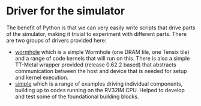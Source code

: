 # Driver for the simulator

The benefit of Python is that we can very easily write scripts that drive parts of the simulator, making it trivial to experiment with different parts. There are two groups of drivers provided here:

* [wormhole](https://github.com/mesham/tt-sim/tree/main/driver/wormhole) which is a simple Wormhole (one DRAM tile, one Tensix tile) and a range of code kernels that will run on this. There is also a simple TT-Metal wrapper provided (release 0.62.2 based) that abstracts communication between the host and device that is needed for setup and kernel execution.
* [simple](https://github.com/mesham/tt-sim/tree/main/driver/simple) which is a range of examples driving individual components, building up to codes running on the RV32IM CPU. Helped to develop and test some of the foundational building blocks.
